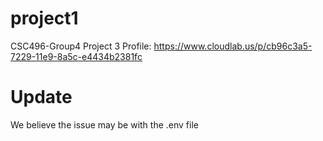 # project1
CSC496-Group4 Project 3
Profile: https://www.cloudlab.us/p/cb96c3a5-7229-11e9-8a5c-e4434b2381fc

# Update
We believe the issue may be with the .env file
